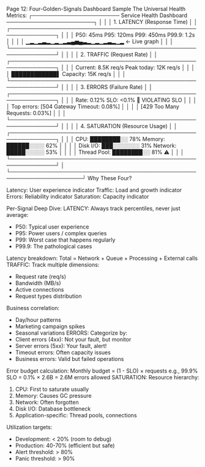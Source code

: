 Page 12: Four-Golden-Signals Dashboard Sample
The Universal Health Metrics:
┌─────────────────────── Service Health Dashboard ───────────────────────┐
│                                                                         │
│  1. LATENCY (Response Time)                                           │
│  ┌──────────────────────────────────────────────────────────────┐    │
│  │  P50: 45ms  P95: 120ms  P99: 450ms  P99.9: 1.2s           │    │
│  │  ▁▂▁▂▃▂▁▂▁▂▃▄▅▄▃▂▁▂▁▂▃▂▁▂ ← Live graph               │    │
│  └──────────────────────────────────────────────────────────────┘    │
│                                                                         │
│  2. TRAFFIC (Request Rate)                                            │
│  ┌──────────────────────────────────────────────────────────────┐    │
│  │  Current: 8.5K req/s  Peak today: 12K req/s                │    │
│  │  ████████████▌               Capacity: 15K req/s           │    │
│  └──────────────────────────────────────────────────────────────┘    │
│                                                                         │
│  3. ERRORS (Failure Rate)                                             │
│  ┌──────────────────────────────────────────────────────────────┐    │
│  │  Rate: 0.12%  SLO: <0.1%  🔴 VIOLATING SLO                │    │
│  │  Top errors: [504 Gateway Timeout: 0.08%]                  │    │
│  │              [429 Too Many Requests: 0.03%]                │    │
│  └──────────────────────────────────────────────────────────────┘    │
│                                                                         │
│  4. SATURATION (Resource Usage)                                       │
│  ┌──────────────────────────────────────────────────────────────┐    │
│  │  CPU: ████████░░ 78%    Memory: ██████░░░░ 62%           │    │
│  │  Disk I/O: ███░░░░░░░ 31%   Network: █████░░░░░ 53%      │    │
│  │  Thread Pool: ████████░░ 81% ⚠️                           │    │
│  └──────────────────────────────────────────────────────────────┘    │
└─────────────────────────────────────────────────────────────────────┘
Why These Four?

Latency: User experience indicator
Traffic: Load and growth indicator
Errors: Reliability indicator
Saturation: Capacity indicator

Per-Signal Deep Dive:
LATENCY:
Always track percentiles, never just average:
- P50: Typical user experience
- P95: Power users / complex queries
- P99: Worst case that happens regularly
- P99.9: The pathological cases

Latency breakdown:
Total = Network + Queue + Processing + External calls
TRAFFIC:
Track multiple dimensions:
- Request rate (req/s)
- Bandwidth (MB/s)
- Active connections
- Request types distribution

Business correlation:
- Day/hour patterns
- Marketing campaign spikes
- Seasonal variations
ERRORS:
Categorize by:
- Client errors (4xx): Not your fault, but monitor
- Server errors (5xx): Your fault, alert!
- Timeout errors: Often capacity issues
- Business errors: Valid but failed operations

Error budget calculation:
Monthly budget = (1 - SLO) × requests
e.g., 99.9% SLO = 0.1% × 2.6B = 2.6M errors allowed
SATURATION:
Resource hierarchy:
1. CPU: First to saturate usually
2. Memory: Causes GC pressure
3. Network: Often forgotten
4. Disk I/O: Database bottleneck
5. Application-specific: Thread pools, connections

Utilization targets:
- Development: < 20% (room to debug)
- Production: 40-70% (efficient but safe)
- Alert threshold: > 80%
- Panic threshold: > 90%